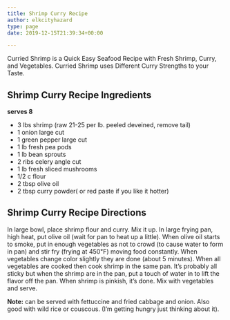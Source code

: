 ```yaml
---
title: Shrimp Curry Recipe
author: elkcityhazard
type: page
date: 2019-12-15T21:39:34+00:00

---
```

Curried Shrimp is a Quick Easy Seafood Recipe with Fresh Shrimp, Curry, and Vegetables. Curried Shrimp uses Different Curry Strengths to your Taste.

## Shrimp Curry Recipe Ingredients

**serves 8**

  * 3 lbs shrimp (raw 21-25 per lb. peeled deveined, remove tail)
  * 1 onion large cut
  * 1 green pepper large cut
  * 1 lb fresh pea pods
  * 1 lb bean sprouts
  * 2 ribs celery angle cut
  * 1 lb fresh sliced mushrooms
  * 1/2 c flour
  * 2 tbsp olive oil
  * 2 tbsp curry powder( or red paste if you like it hotter)

## Shrimp Curry Recipe Directions

In large bowl, place shrimp flour and curry. Mix it up. In large frying pan, high heat, put olive oil (wait for pan to heat up a little). When olive oil starts to smoke, put in enough vegetables as not to crowd (to cause water to form in pan) and stir fry (frying at 450&#8457;) moving food constantly. When vegetables change color slightly they are done (about 5 minutes). When all vegetables are cooked then cook shrimp in the same pan. It&#8217;s probably all sticky but when the shrimp are in the pan, put a touch of water in to lift the flavor off the pan. When shrimp is pinkish, it&#8217;s done. Mix with vegetables and serve.

**Note:** can be served with fettuccine and fried cabbage and onion. Also good with wild rice or couscous. (I&#8217;m getting hungry just thinking about it).